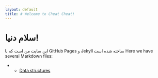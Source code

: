 ```yaml
---
layout: default
title: # Welcome to Cheat Cheat!
---
```


# سلام دنیا!
این سایت من است که با GitHub Pages و Jekyll ساخته شده است
Here we have several Markdown files:
- - [Data structures](https://fwlc-user004.github.io/cheatcheat/Algorithms_and_Data_Structure/Data%20structures.md)

